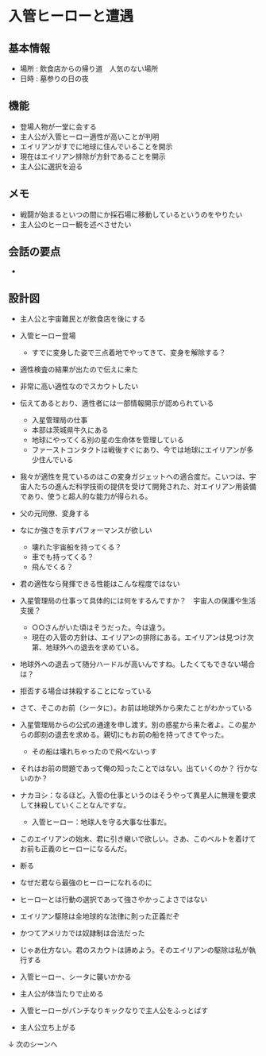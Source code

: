 # 入管ヒーローと遭遇
## 基本情報
* 場所 : 飲食店からの帰り道　人気のない場所
* 日時 : 墓参りの日の夜

## 機能
* 登場人物が一堂に会する
* 主人公が入管ヒーロー適性が高いことが判明
* エイリアンがすでに地球に住んでいることを開示
* 現在はエイリアン排除が方針であることを開示
* 主人公に選択を迫る

## メモ
* 戦闘が始まるといつの間にか採石場に移動しているというのをやりたい
* 主人公のヒーロー観を述べさせたい

## 会話の要点
* 


## 設計図
* 主人公と宇宙難民とが飲食店を後にする

* 入管ヒーロー登場
  * すでに変身した姿で三点着地でやってきて、変身を解除する？
* 適性検査の結果が出たので伝えに来た
* 非常に高い適性なのでスカウトしたい
* 伝えてあるとおり、適性者には一部情報開示が認められている
  * 入星管理局の仕事
  * 本部は茨城県牛久にある
  * 地球にやってくる別の星の生命体を管理している
  * ファーストコンタクトは戦後すぐにあり、今では地球にエイリアンが多少住んでいる
* 我々が適性を見ているのはこの変身ガジェットへの適合度だ。こいつは、宇宙人たちの進んだ科学技術の提供を受けて開発された、対エイリアン用装備であり、使うと超人的な能力が得られる。

* 父の元同僚、変身する
* なにか強さを示すパフォーマンスが欲しい
  * 壊れた宇宙船を持ってくる？
  * 車でも持ってくる？
  * 飛んでくる？
* 君の適性なら発揮できる性能はこんな程度ではない

* 入星管理局の仕事って具体的には何をするんですか？　宇宙人の保護や生活支援？
  * ○○さんがいた頃はそうだった。今は違う。
  * 現在の入管の方針は、エイリアンの排除にある。エイリアンは見つけ次第、地球外への退去を求めている。
* 地球外への退去って随分ハードルが高いんですね。したくてもできない場合は？
* 拒否する場合は抹殺することになっている

* さて、そこのお前（シータに）。お前は地球外から来たことがわかっている
* 入星管理局からの公式の通達を申し渡す。別の惑星から来た者よ。この星からの即刻の退去を求める。親切にもお前の船を持ってきてやった。
  * その船は壊れちゃったので飛べないっす
* それはお前の問題であって俺の知ったことではない。出ていくのか？ 行かないのか？

* ナカヨシ：なるほど。入管の仕事というのはそうやって異星人に無理を要求して抹殺していくことなんですな。
  * 入管ヒーロー：地球人を守る大事な仕事だ。

* このエイリアンの始末、君に引き継いで欲しい。さあ、このベルトを着けてお前も正義のヒーローになるんだ。

* 断る

* なぜだ君なら最強のヒーローになれるのに
* ヒーローとは行動の選択であって強さやかっこよさではない
* エイリアン駆除は全地球的な法律に則った正義だぞ
* かつてアメリカでは奴隷制は合法だった

* じゃあ仕方ない。君のスカウトは諦めよう。そのエイリアンの駆除は私が執行する
* 入管ヒーロー、シータに襲いかかる
* 主人公が体当たりで止める
* 入管ヒーローがパンチなりキックなりで主人公をふっとばす
* 主人公立ち上がる

↓
次のシーンへ